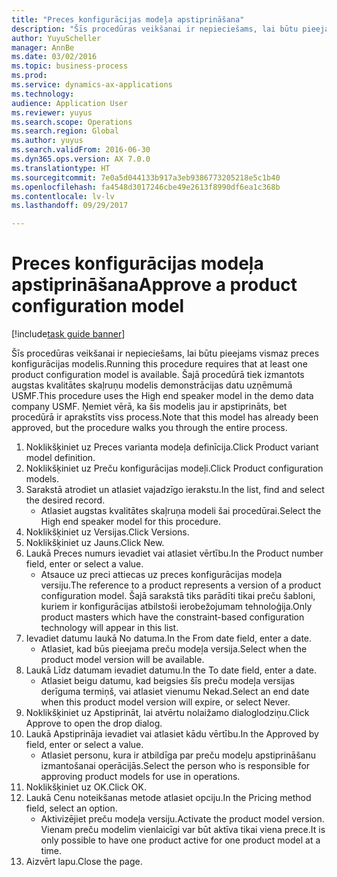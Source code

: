 ```yaml
--- 
title: "Preces konfigurācijas modeļa apstiprināšana"
description: "Šīs procedūras veikšanai ir nepieciešams, lai būtu pieejams vismaz preces konfigurācijas modelis."
author: YuyuScheller
manager: AnnBe
ms.date: 03/02/2016
ms.topic: business-process
ms.prod: 
ms.service: dynamics-ax-applications
ms.technology: 
audience: Application User
ms.reviewer: yuyus
ms.search.scope: Operations
ms.search.region: Global
ms.author: yuyus
ms.search.validFrom: 2016-06-30
ms.dyn365.ops.version: AX 7.0.0
ms.translationtype: HT
ms.sourcegitcommit: 7e0a5d044133b917a3eb9386773205218e5c1b40
ms.openlocfilehash: fa4548d3017246cbe49e2613f8990df6ea1c368b
ms.contentlocale: lv-lv
ms.lasthandoff: 09/29/2017

---
```

# <a name="approve-a-product-configuration-model"></a><span data-ttu-id="9b9f2-103">Preces konfigurācijas modeļa apstiprināšana</span><span class="sxs-lookup"><span data-stu-id="9b9f2-103">Approve a product configuration model</span></span>

[!include[task guide banner](../../includes/task-guide-banner.md)]

<span data-ttu-id="9b9f2-104">Šīs procedūras veikšanai ir nepieciešams, lai būtu pieejams vismaz preces konfigurācijas modelis.</span><span class="sxs-lookup"><span data-stu-id="9b9f2-104">Running this procedure requires that at least one product configuration model is available.</span></span> <span data-ttu-id="9b9f2-105">Šajā procedūrā tiek izmantots augstas kvalitātes skaļruņu modelis demonstrācijas datu uzņēmumā USMF.</span><span class="sxs-lookup"><span data-stu-id="9b9f2-105">This procedure uses the High end speaker model in the demo data company USMF.</span></span> <span data-ttu-id="9b9f2-106">Ņemiet vērā, ka šis modelis jau ir apstiprināts, bet procedūrā ir aprakstīts viss process.</span><span class="sxs-lookup"><span data-stu-id="9b9f2-106">Note that this model has already been approved, but the procedure walks you through the entire process.</span></span>

1. <span data-ttu-id="9b9f2-107">Noklikšķiniet uz Preces varianta modeļa definīcija.</span><span class="sxs-lookup"><span data-stu-id="9b9f2-107">Click Product variant model definition.</span></span>
2. <span data-ttu-id="9b9f2-108">Noklikšķiniet uz Preču konfigurācijas modeļi.</span><span class="sxs-lookup"><span data-stu-id="9b9f2-108">Click Product configuration models.</span></span>
3. <span data-ttu-id="9b9f2-109">Sarakstā atrodiet un atlasiet vajadzīgo ierakstu.</span><span class="sxs-lookup"><span data-stu-id="9b9f2-109">In the list, find and select the desired record.</span></span>
    * <span data-ttu-id="9b9f2-110">Atlasiet augstas kvalitātes skaļruņa modeli šai procedūrai.</span><span class="sxs-lookup"><span data-stu-id="9b9f2-110">Select the High end speaker model for this procedure.</span></span>  
4. <span data-ttu-id="9b9f2-111">Noklikšķiniet uz Versijas.</span><span class="sxs-lookup"><span data-stu-id="9b9f2-111">Click Versions.</span></span>
5. <span data-ttu-id="9b9f2-112">Noklikšķiniet uz Jauns.</span><span class="sxs-lookup"><span data-stu-id="9b9f2-112">Click New.</span></span>
6. <span data-ttu-id="9b9f2-113">Laukā Preces numurs ievadiet vai atlasiet vērtību.</span><span class="sxs-lookup"><span data-stu-id="9b9f2-113">In the Product number field, enter or select a value.</span></span>
    * <span data-ttu-id="9b9f2-114">Atsauce uz preci attiecas uz preces konfigurācijas modeļa versiju.</span><span class="sxs-lookup"><span data-stu-id="9b9f2-114">The reference to a product represents a version of a product configuration model.</span></span> <span data-ttu-id="9b9f2-115">Šajā sarakstā tiks parādīti tikai preču šabloni, kuriem ir konfigurācijas atbilstoši ierobežojumam tehnoloģija.</span><span class="sxs-lookup"><span data-stu-id="9b9f2-115">Only product masters which have the constraint-based configuration technology will appear in this list.</span></span>  
7. <span data-ttu-id="9b9f2-116">Ievadiet datumu laukā No datuma.</span><span class="sxs-lookup"><span data-stu-id="9b9f2-116">In the From date field, enter a date.</span></span>
    * <span data-ttu-id="9b9f2-117">Atlasiet, kad būs pieejama preču modeļa versija.</span><span class="sxs-lookup"><span data-stu-id="9b9f2-117">Select when the product model version will be available.</span></span>  
8. <span data-ttu-id="9b9f2-118">Laukā Līdz datumam ievadiet datumu.</span><span class="sxs-lookup"><span data-stu-id="9b9f2-118">In the To date field, enter a date.</span></span>
    * <span data-ttu-id="9b9f2-119">Atlasiet beigu datumu, kad beigsies šīs preču modeļa versijas derīguma termiņš, vai atlasiet vienumu Nekad.</span><span class="sxs-lookup"><span data-stu-id="9b9f2-119">Select an end date when this product model version will expire, or select Never.</span></span>  
9. <span data-ttu-id="9b9f2-120">Noklikšķiniet uz Apstiprināt, lai atvērtu nolaižamo dialoglodziņu.</span><span class="sxs-lookup"><span data-stu-id="9b9f2-120">Click Approve to open the drop dialog.</span></span>
10. <span data-ttu-id="9b9f2-121">Laukā Apstiprināja ievadiet vai atlasiet kādu vērtību.</span><span class="sxs-lookup"><span data-stu-id="9b9f2-121">In the Approved by field, enter or select a value.</span></span>
    * <span data-ttu-id="9b9f2-122">Atlasiet personu, kura ir atbildīga par preču modeļu apstiprināšanu izmantošanai operācijās.</span><span class="sxs-lookup"><span data-stu-id="9b9f2-122">Select the person who is responsible for approving product models for use in operations.</span></span>  
11. <span data-ttu-id="9b9f2-123">Noklikšķiniet uz OK.</span><span class="sxs-lookup"><span data-stu-id="9b9f2-123">Click OK.</span></span>
12. <span data-ttu-id="9b9f2-124">Laukā Cenu noteikšanas metode atlasiet opciju.</span><span class="sxs-lookup"><span data-stu-id="9b9f2-124">In the Pricing method field, select an option.</span></span>
    * <span data-ttu-id="9b9f2-125">Aktivizējiet preču modeļa versiju.</span><span class="sxs-lookup"><span data-stu-id="9b9f2-125">Activate the product model version.</span></span> <span data-ttu-id="9b9f2-126">Vienam preču modelim vienlaicīgi var būt aktīva tikai viena prece.</span><span class="sxs-lookup"><span data-stu-id="9b9f2-126">It is only possible to have one product active for one product model at a time.</span></span>  
13. <span data-ttu-id="9b9f2-127">Aizvērt lapu.</span><span class="sxs-lookup"><span data-stu-id="9b9f2-127">Close the page.</span></span>


